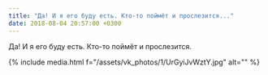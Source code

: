 ```yaml
---
title: "Да! И я его буду есть. Кто-то поймёт и прослезится..."
date: 2018-08-04 20:57:00 +0300
---
```


Да! И я его буду есть. Кто-то поймёт и прослезится.

{% include media.html f="/assets/vk_photos/1/UrGyiJvWztY.jpg" alt="" %}
